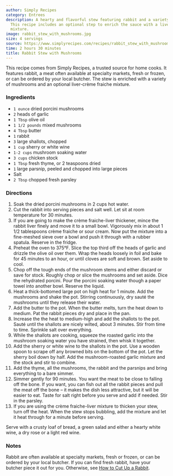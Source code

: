 ```yaml
---
author: Simply Recipes
category: Entrees
description: A hearty and flavorful stew featuring rabbit and a variety of mushrooms.
  This recipe includes an optional step to enrich the sauce with a liver-crème fraiche
  mixture.
image: rabbit_stew_with_mushrooms.jpg
size: 4 servings
source: https://www.simplyrecipes.com/recipes/rabbit_stew_with_mushrooms/
time: 2 hours 30 minutes
title: Rabbit Stew with Mushrooms
---
```

This recipe comes from Simply Recipes, a trusted source for home cooks. It features rabbit, a meat often available at specialty markets, fresh or frozen, or can be ordered by your local butcher. The stew is enriched with a variety of mushrooms and an optional liver-crème fraiche mixture.

### Ingredients

* `1 ounce` dried porcini mushrooms
* `2` heads of garlic
* `1 Tbsp` olive oil
* `1 1/2 pounds` mixed mushrooms
* `4 Tbsp` butter
* `1` rabbit
* `3` large shallots, chopped
* `1 cup` sherry or white wine
* `1-2 cups` mushroom soaking water
* `3 cups` chicken stock
* `1 Tbsp` fresh thyme, or 2 teaspoons dried
* `1` large parsnip, peeled and chopped into large pieces
* Salt
* `2 Tbsp` chopped fresh parsley

### Directions

1. Soak the dried porcini mushrooms in 2 cups hot water.
2. Cut the rabbit into serving pieces and salt well. Let sit at room temperature for 30 minutes.
3. If you are going to make the crème fraiche-liver thickener, mince the rabbit liver finely and move it to a small bowl. Vigorously mix in about 1 1/2 tablespoons crème fraiche or sour cream. Now put the mixture into a fine-meshed sieve over a bowl and push it through with a rubber spatula. Reserve in the fridge.
4. Preheat the oven to 375°F. Slice the top third off the heads of garlic and drizzle the olive oil over them. Wrap the heads loosely in foil and bake for 45 minutes to an hour, or until cloves are soft and brown. Set aside to cool.
5. Chop off the tough ends of the mushroom stems and either discard or save for stock. Roughly chop or slice the mushrooms and set aside. Dice the rehydrated porcini. Pour the porcini soaking water though a paper towel into another bowl. Reserve the liquid.
6. Heat a thick-bottomed large pot on high heat for 1 minute. Add the mushrooms and shake the pot. Stirring continuously, dry sauté the mushrooms until they release their water.
7. Add the butter to the pot. When the butter melts, turn the heat down to medium. Pat the rabbit pieces dry and place in the pan.
8. Increase the the heat to medium-high and add the shallots to the pot. Sauté until the shallots are nicely wilted, about 3 minutes. Stir from time to time. Sprinkle salt over everything.
9. While the shallots are cooking, squeeze the roasted garlic into the mushroom soaking water you have strained, then whisk it together.
10. Add the sherry or white wine to the shallots in the pot. Use a wooden spoon to scrape off any browned bits on the bottom of the pot. Let the sherry boil down by half. Add the mushroom-roasted garlic mixture and the stock and stir to combine.
11. Add the thyme, all the mushrooms, the rabbit and the parsnips and bring everything to a bare simmer.
12. Simmer gently for 90 minutes. You want the meat to be close to falling off the bone. If you want, you can fish out all the rabbit pieces and pull the meat off the bone – it makes the dish less attractive, but it will be easier to eat. Taste for salt right before you serve and add if needed. Stir in the parsley.
13. If you are using the crème fraiche-liver mixture to thicken your stew, turn off the heat. When the stew stops bubbling, add the mixture and let it heat through for a minute before serving.

Serve with a crusty loaf of bread, a green salad and either a hearty white wine, a dry rose or a light red wine.

### Notes

Rabbit are often available at specialty markets, fresh or frozen, or can be ordered by your local butcher. If you can find fresh rabbit, have your butcher piece it out for you. Otherwise, see [How to Cut Up a Rabbit](http://honest-food.net/2010/05/19/how-to-cut-up-a-rabbit/).